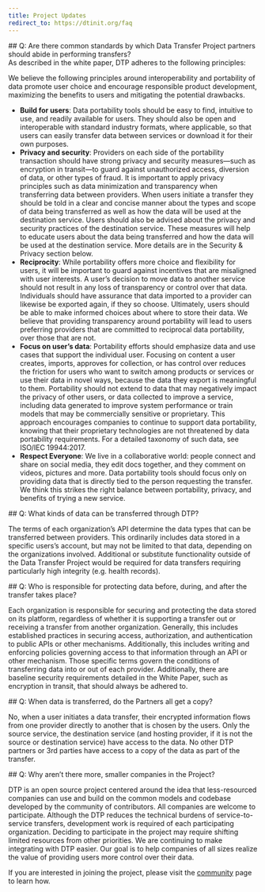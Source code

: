 ```yaml
---
title: Project Updates
redirect_to: https://dtinit.org/faq
---
```

<div class="section" markdown="1">
## Q: Are there common standards by which Data Transfer Project partners should abide in performing transfers?
<div class="mustache">
</div>
As described in the white paper, DTP adheres to the following principles:

We believe the following principles around interoperability and portability of data promote user choice and encourage responsible product development, maximizing the benefits to users and mitigating the potential drawbacks.

  * **Build for users**: Data portability tools should be easy to find, intuitive to use, and readily available for users. They should also be open and interoperable with standard industry formats, where applicable, so that users can easily transfer data between services or download it for their own purposes.
  * **Privacy and security**: Providers on each side of the portability transaction should have strong privacy and security measures—such as encryption in transit—to guard against unauthorized access, diversion of data, or other types of fraud. It is important to apply privacy principles such as data minimization and transparency when transferring data between providers. When users initiate a transfer they should be told in a clear and concise manner about the types and scope of data being transferred as well as how the data will be used at the destination service. Users should also be advised about the privacy and security practices of the destination service. These measures will help to educate users about the data being transferred and how the data will be used at the destination service. More details are in the Security & Privacy section below.
  * **Reciprocity**: While portability offers more choice and flexibility for users, it will be important to guard against incentives that are misaligned with user interests. A user’s decision to move data to another service should not result in any loss of transparency or control over that data. Individuals should have assurance that data imported to a provider can likewise be exported again, if they so choose. Ultimately, users should be able to make informed choices about where to store their data. We believe that providing transparency around portability will lead to users preferring providers that are committed to reciprocal data portability, over those that are not.
  * **Focus on user’s data**: Portability efforts should emphasize data and use cases that support the individual user. Focusing on content a user creates, imports, approves for collection, or has control over reduces the friction for users who want to switch among products or services or use their data in novel ways, because the data they export is meaningful to them. Portability should not extend to data that may negatively impact the privacy of other users, or data collected to improve a service, including data generated to improve system performance or train models that may be commercially sensitive or proprietary. This approach encourages companies to continue to support data portability, knowing that their proprietary technologies are not threatened by data portability requirements. For a detailed taxonomy of such data, see ISO/IEC 19944:2017.
  * **Respect Everyone**: We live in a collaborative world: people connect and share on social media, they edit docs together, and they comment on videos, pictures and more. Data portability tools should focus only on providing data that is directly tied to the person requesting the transfer. We think this strikes the right balance between portability, privacy, and benefits of trying a new service.

</div>

<div class="section" markdown="1">
## Q: What kinds of data can be transferred through DTP?
<div class="mustache">
</div>

The terms of each organization’s API determine the data types that can be transferred between providers. This ordinarily includes data stored in a specific users’s account, but may not be limited to that data, depending on the organizations involved.  Additional or substitute functionality outside of the Data Transfer Project would be required for data transfers requiring particularly high integrity (e.g. health records).

</div>

<div class="section" markdown="1">
## Q: Who is responsible for protecting data before, during, and after the transfer takes place?
<div class="mustache">
</div>

Each organization is responsible for securing and protecting the data stored on its platform, regardless of whether it is supporting a transfer out or receiving a transfer from another organization. Generally, this includes established practices in securing access, authorization, and authentication to public APIs or other mechanisms. Additionally, this includes writing and enforcing policies governing access to that information through an API or other mechanism. Those specific terms govern the conditions of transferring data into or out of each provider. Additionally, there are baseline security requirements detailed in the White Paper, such as  encryption in transit, that should always be adhered to.

</div>

<div class="section" markdown="1">
## Q: When data is transferred, do the Partners all get a copy?
<div class="mustache">
</div>

No, when a user initiates a data transfer, their encrypted information flows from one provider directly to another that is chosen by the users. Only the source service, the destination service (and hosting provider, if it is not the source or destination service) have access to the data.  No other DTP partners or 3rd parties have access to a copy of the data as part of the transfer.

</div>

<div class="section" markdown="1">
## Q: Why aren’t there more, smaller companies in the Project?
<div class="mustache">
</div>

DTP is an open source project centered around the idea that less-resourced companies can use and build on the common models and codebase developed by the community of contributors. All companies are welcome to participate. Although the DTP reduces the technical burdens of service-to-service transfers, development work is required of each participating organization. Deciding to participate in the project may require shifting limited resources from other  priorities. We are continuing to make integrating with DTP easier. Our goal is to help companies of all sizes realize the value of providing users more control over their data.

If you are interested in joining the project, please visit the [community]({{site.baseurl}}/community) page to learn how.

</div>
